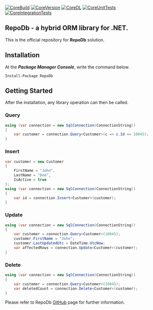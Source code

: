 [![CoreBuild](https://img.shields.io/appveyor/ci/mikependon/repodb-ek0nw?style=flat-square)](https://ci.appveyor.com/project/mikependon/repodb-ek0nw)
[![CoreVersion](https://img.shields.io/nuget/v/RepoDb?style=flat-square)](https://www.nuget.org/packages/RepoDb)
[![CoreDL](https://img.shields.io/nuget/dt/repodb?style=flat-square)](https://www.nuget.org/packages/RepoDb)
[![CoreUnitTests](https://img.shields.io/appveyor/tests/mikependon/repodb-yf1cx?label=unit&style=flat-square)](https://ci.appveyor.com/project/mikependon/repodb-yf1cx/build/tests)
[![CoreIntegrationTests](https://img.shields.io/appveyor/tests/mikependon/repodb-qksas?label=integration&style=flat-square)](https://ci.appveyor.com/project/mikependon/repodb-qksas/build/tests)

## RepoDb - a hybrid ORM library for .NET.

This is the official repository for **RepoDb** solution.

## Installation

At the ***Package Manager Console***, write the command below.

```
Install-Package RepoDb
```

## Getting Started

After the installation, any library operation can then be called.

### Query

```csharp
using (var connection = new SqlConnection(ConnectionString))
{
	var customer = connection.Query<Customer>(c => c.Id == 10045);
}
```

### Insert

```csharp
var customer = new Customer
{
	FirstName = "John",
	LastName = "Doe",
	IsActive = true
};
using (var connection = new SqlConnection(ConnectionString))
{
	var id = connection.Insert<Customer>(customer);
}
```

### Update

```csharp
using (var connection = new SqlConnection(ConnectionString))
{
	var customer = connection.Query<Customer>(10045);
	customer.FirstName = "John";
	customer.LastUpdatedUtc = DateTime.UtcNow;
	var affectedRows = connection.Update<Customer>(customer);
}
```

### Delete

```csharp
using (var connection = new SqlConnection(ConnectionString))
{
	var customer = connection.Query<Customer>(10045);
	var deletedCount = connection.Delete<Customer>(customer);
}
```

Please refer to RepoDb [GitHub](https://github.com/mikependon/RepoDb) page for further information.